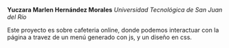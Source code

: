 **Yuczara Marlen Hernández Morales**
*Universidad Tecnológica de San Juan del Río*

Este proyecto es sobre cafeteria online, donde podemos interactuar con la página a travez de un menú generado con js, y un diseño en css.